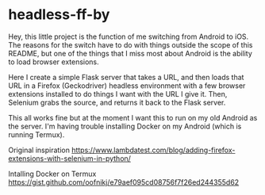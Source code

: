# headless-ff-by
Hey, this little project is the function of me switching from Android to iOS. The reasons for the switch have to do with things outside the scope of this README, but one of the things that I miss most about Android is the ability to load browser extensions.

Here I create a simple Flask server that takes a URL, and then loads that URL in a Firefox (Geckodriver) headless environment with a few browser extensions installed to do things I want with the URL I give it. Then, Selenium grabs the source, and returns it back to the Flask server.

This all works fine but at the moment I want this to run on my old Android as the server. I'm having trouble installing Docker on my Android (which is running Termux).


Original inspiration
https://www.lambdatest.com/blog/adding-firefox-extensions-with-selenium-in-python/

Intalling Docker on Termux
https://gist.github.com/oofnikj/e79aef095cd08756f7f26ed244355d62
